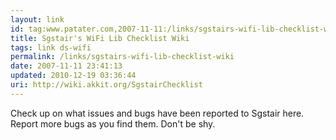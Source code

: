 ```yaml
---
layout: link
id: tag:www.patater.com,2007-11-11:/links/sgstairs-wifi-lib-checklist-wiki
title: Sgstair's WiFi Lib Checklist Wiki
tags: link ds-wifi
permalink: /links/sgstairs-wifi-lib-checklist-wiki
date: 2007-11-11 23:41:13
updated: 2010-12-19 03:36:44
uri: http://wiki.akkit.org/SgstairChecklist
---
```

Check up on what issues and bugs have been reported to Sgstair here. Report
more bugs as you find them. Don't be shy.
